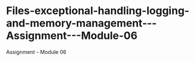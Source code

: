 # Files-exceptional-handling-logging-and-memory-management---Assignment---Module-06
Assignment - Module 06
